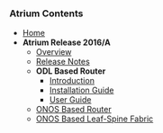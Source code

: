 ### Atrium Contents
* [Home](https://github.com/onfsdn/atrium-docs/wiki)
* **Atrium Release 2016/A**
    + [Overview](https://github.com/onfsdn/atrium-docs/wiki/Overview-16A)
    + [Release Notes](https://github.com/onfsdn/atrium-docs/wiki/Release-Notes-16A)
    + **ODL Based Router**
        - [Introduction](https://github.com/onfsdn/atrium-docs/wiki/ODL-Based-Atrium-Router-16A)
        - [Installation Guide](https://github.com/onfsdn/atrium-docs/wiki/Installation-Guide-ODL-Based-Router-16A)
        - [User Guide](https://github.com/onfsdn/atrium-docs/wiki/User-Guide-ODL-Based-Router-16A)
    + [ONOS Based Router](https://github.com/onfsdn/atrium-docs/wiki/ONOS-Based-Atrium-Router-16A)
    + [ONOS Based Leaf-Spine Fabric](https://github.com/onfsdn/atrium-docs/wiki/ONOS-Based-Atrium-Leaf-Spine-Fabric-16A) 






